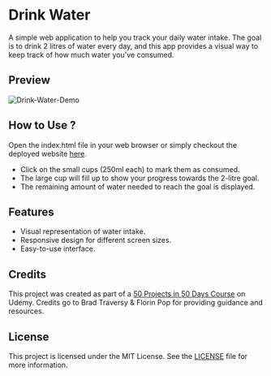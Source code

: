 # Drink Water

A simple web application to help you track your daily water intake. The goal is to drink 2 litres of water every day, and this app provides a visual way to keep track of how much water you've consumed.

## Preview

![Drink-Water-Demo](./demo.png)

## How to Use ?

Open the index.html file in your web browser or simply checkout the deployed website [here](https://singhal-amit.github.io/Drink-Water/).

- Click on the small cups (250ml each) to mark them as consumed.
- The large cup will fill up to show your progress towards the 2-litre goal.
- The remaining amount of water needed to reach the goal is displayed.

## Features

- Visual representation of water intake.
- Responsive design for different screen sizes.
- Easy-to-use interface.
  
## Credits

This project was created as part of a [50 Projects in 50 Days Course](https://www.udemy.com/course/50-projects-50-days/) on Udemy. Credits go to Brad Traversy & Florin Pop for providing guidance and resources.

## License

This project is licensed under the MIT License. See the [LICENSE](./LICENSE) file for more information.
